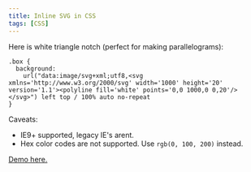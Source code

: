 ```yaml
---
title: Inline SVG in CSS
tags: [CSS]
---
```


Here is white triangle notch (perfect for making parallelograms):

    .box {
      background:
        url("data:image/svg+xml;utf8,<svg xmlns='http://www.w3.org/2000/svg' width='1000' height='20' version='1.1'><polyline fill='white' points='0,0 1000,0 0,20'/></svg>") left top / 100% auto no-repeat
    }

Caveats:

* IE9+ supported, legacy IE's arent.
* Hex color codes are not supported. Use `rgb(0, 100, 200)` instead.

[Demo here.](http://cssdeck.com/labs/ip24y9lj)
